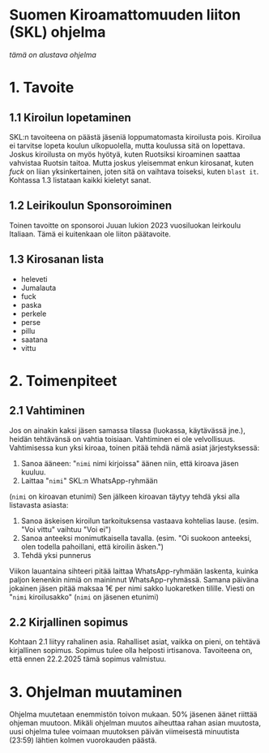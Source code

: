 Suomen Kiroamattomuuden liiton (SKL) ohjelma
===
_tämä on alustava ohjelma_

# 1. Tavoite
## 1.1 Kiroilun lopetaminen
SKL:n tavoiteena on päästä jäseniä loppumatomasta kiroilusta pois. Kiroilua ei tarvitse lopeta koulun ulkopuolella,
mutta koulussa sitä on lopettava.
Joskus kiroilusta on myös hyötyä, kuten Ruotsiksi kiroaminen saattaa vahvistaa Ruotsin taitoa.
Mutta joskus yleisemmat enkun kirosanat, kuten _fuck_ on liian yksinkertainen, joten sitä on vaihtava toiseksi,
kuten `blast it`. Kohtassa 1.3 listataan kaikki kieletyt sanat.

## 1.2 Leirikoulun Sponsoroiminen
Toinen tavoitte on sponsoroi Juuan lukion 2023 vuosiluokan leirkoulu Italiaan. Tämä ei kuitenkaan ole
liiton päätavoite.

## 1.3 Kirosanan lista
- heleveti
- Jumalauta
- fuck
- paska
- perkele
- perse
- pillu
- saatana
- vittu

# 2. Toimenpiteet
## 2.1 Vahtiminen
Jos on ainakin kaksi jäsen samassa tilassa (luokassa, käytävässä jne.), heidän tehtävänsä on vahtia toisiaan. Vahtiminen ei
ole velvollisuus. Vahtimisessa kun yksi kiroaa, toinen pitää tehdä nämä asiat järjestyksessä:
1. Sanoa ääneen: "`nimi` nimi kirjoissa" äänen niin, että kiroava jäsen kuuluu. 
2. Laittaa "`nimi`" SKL:n WhatsApp-ryhmään

(`nimi` on kiroavan etunimi)
Sen jälkeen kiroavan täytyy tehdä yksi alla listavasta asiasta:
1. Sanoa äskeisen kiroilun tarkoituksensa vastaava kohtelias lause. (esim. "Voi vittu" vaihtuu "Voi ei")
2. Sanoa anteeksi monimutkaisella tavalla. (esim. "Oi suokoon anteeksi, olen todella pahoillani, että kiroilin äsken.")
3. Tehdä yksi punnerus

Viikon lauantaina sihteeri pitää laittaa WhatsApp-ryhmään laskenta, kuinka paljon kenenkin nimiä on maininnut WhatsApp-ryhmässä.
Samana päiväna jokainen jäsen pitää maksaa 1€ per nimi sakko luokaretken tilille. Viesti on "`nimi` kiroilusakko"
(`nimi` on jäsenen etunimi)

## 2.2 Kirjallinen sopimus
Kohtaan 2.1 liityy rahalinen asia. Rahalliset asiat, vaikka on pieni, on tehtävä kirjallinen sopimus. Sopimus tulee olla helposti irtisanova.
Tavoiteena on, että ennen 22.2.2025 tämä sopimus valmistuu.

# 3. Ohjelman muutaminen
Ohjelma muutetaan enemmistön toivon mukaan. 50% jäsenen äänet riittää ohjeman muutoon. Mikäli ohjelman muutos aiheuttaa rahan asian muutosta,
uusi ohjelma tulee voimaan muutoksen päivän viimeisestä minuutista (23:59) lähtien kolmen vuorokauden päästä.
